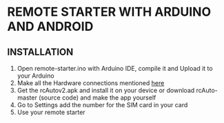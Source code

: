 # REMOTE STARTER WITH ARDUINO AND ANDROID

## INSTALLATION

1. Open remote-starter.ino with Arduino IDE, compile it and Upload it to your Arduino
2. Make all the Hardware connections mentioned [here](http://www.gustavorivera.com.mx/index.php/blog)
3. Get the rcAutov2.apk and install it on your device or download rcAuto-master (source code) and make the app yourself
4. Go to Settings add the number for the SIM card in your card
5. Use your remote starter
